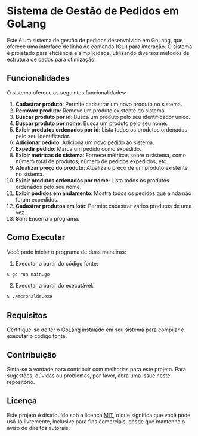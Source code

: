 # Sistema de Gestão de Pedidos em GoLang

Este é um sistema de gestão de pedidos desenvolvido em GoLang, que oferece uma interface de linha de comando (CLI) para interação. O sistema é projetado para eficiência e simplicidade, utilizando diversos métodos de estrutura de dados para otimização.

## Funcionalidades

O sistema oferece as seguintes funcionalidades:

1. **Cadastrar produto**: Permite cadastrar um novo produto no sistema.
2. **Remover produto**: Remove um produto existente do sistema.
3. **Buscar produto por id**: Busca um produto pelo seu identificador único.
4. **Buscar produto por nome**: Busca um produto pelo seu nome.
5. **Exibir produtos ordenados por id**: Lista todos os produtos ordenados pelo seu identificador.
6. **Adicionar pedido**: Adiciona um novo pedido ao sistema.
7. **Expedir pedido**: Marca um pedido como expedido.
8. **Exibir métricas do sistema**: Fornece métricas sobre o sistema, como número total de produtos, número de pedidos expedidos, etc.
9. **Atualizar preço do produto**: Atualiza o preço de um produto existente no sistema.
10. **Exibir produtos ordenados por nome**: Lista todos os produtos ordenados pelo seu nome.
11. **Exibir pedidos em andamento**: Mostra todos os pedidos que ainda não foram expedidos.
12. **Cadastrar produtos em lote**: Permite cadastrar vários produtos de uma vez.
13. **Sair**: Encerra o programa.

## Como Executar

Você pode iniciar o programa de duas maneiras:

1. Executar a partir do código fonte:
```bash
$ go run main.go
```
2. Executar a partir do executável:
```bash
$ ./mcronalds.exe
```

## Requisitos

Certifique-se de ter o GoLang instalado em seu sistema para compilar e executar o código fonte.

## Contribuição

Sinta-se à vontade para contribuir com melhorias para este projeto. Para sugestões, dúvidas ou problemas, por favor, abra uma issue neste repositório.


## Licença

Este projeto é distribuído sob a licença [MIT](LICENSE), o que significa que você pode usá-lo livremente, inclusive para fins comerciais, desde que mantenha o aviso de direitos autorais.
